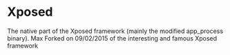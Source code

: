 # Xposed
The native part of the Xposed framework (mainly the modified app_process binary).
Max Forked on 09/02/2015 of the interesting and famous Xposed framework
